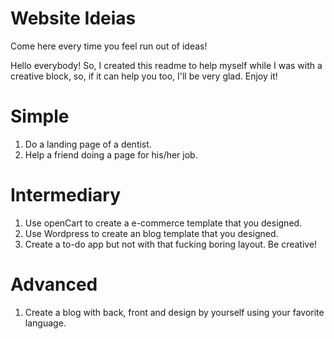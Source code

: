 # Website Ideias
Come here every time you feel run out of ideas!

Hello everybody! So, I created this readme to help myself while I was with a creative block, so, if it can help you too, I'll be very glad. Enjoy it!

# Simple

1. Do a landing page of a dentist.
2. Help a friend doing a page for his/her job.

# Intermediary

1. Use openCart to create a e-commerce template that you designed.
2. Use Wordpress to create an blog template that you designed.
3. Create a to-do app but not with that fucking boring layout. Be creative!

# Advanced

1. Create a blog with back, front and design by yourself using your favorite language.
